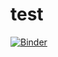 # test
[![Binder](https://mybinder.org/badge_logo.svg)](https://mybinder.org/v2/gh/quentinboyadjian/test/master/master?filepath=https%3A%2F%2Fgithub.com%2Fquentinboyadjian%2Ftest%2Fblob%2Fmaster%2Fcovid.ipynb)
